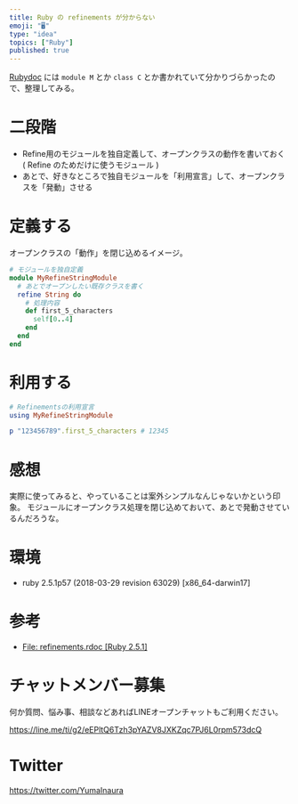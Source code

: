 ```yaml
---
title: Ruby の refinements が分からない
emoji: "🖥"
type: "idea"
topics: ["Ruby"]
published: true
---
```


[Rubydoc](https://ruby-doc.org/core-2.5.1/doc/syntax/refinements_rdoc.html) には `module M` とか `class C` とか書かれていて分かりづらかったので、整理してみる。

# 二段階

- Refine用のモジュールを独自定義して、オープンクラスの動作を書いておく ( Refine のためだけに使うモジュール )
- あとで、好きなところで独自モジュールを「利用宣言」して、オープンクラスを「発動」させる

# 定義する

オープンクラスの「動作」を閉じ込めるイメージ。

```rb
# モジュールを独自定義
module MyRefineStringModule
  # あとでオープンしたい既存クラスを書く
  refine String do
    # 処理内容
    def first_5_characters
      self[0..4]
    end
  end
end
```

# 利用する

```rb
# Refinementsの利用宣言
using MyRefineStringModule

p "123456789".first_5_characters # 12345
```

# 感想

実際に使ってみると、やっていることは案外シンプルなんじゃないかという印象。
モジュールにオープンクラス処理を閉じ込めておいて、あとで発動させているんだろうな。


# 環境

- ruby 2.5.1p57 (2018-03-29 revision 63029) [x86_64-darwin17]

# 参考

- [File: refinements.rdoc [Ruby 2.5.1]](https://ruby-doc.org/core-2.5.1/doc/syntax/refinements_rdoc.html)








<!-- Update From Qiita API -->

# チャットメンバー募集


何か質問、悩み事、相談などあればLINEオープンチャットもご利用ください。

https://line.me/ti/g2/eEPltQ6Tzh3pYAZV8JXKZqc7PJ6L0rpm573dcQ





# Twitter


https://twitter.com/YumaInaura


<!-- Update From Qiita API -->


